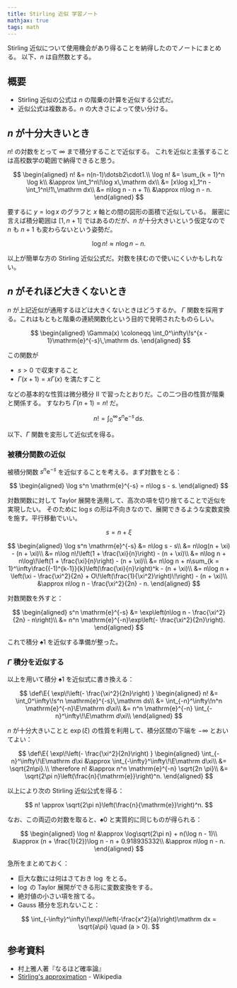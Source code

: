 ```yaml
---
title: Stirling 近似 学習ノート
mathjax: true
tags: math
---
```


Stirling 近似について使用機会があり得ることを納得したのでノートにまとめる。
以下、$n$ は自然数とする。

## 概要

* Stirling 近似の公式は $n$ の階乗の計算を近似する公式だ。
* 近似公式は複数ある。$n$ の大きさによって使い分ける。

## $n$ が十分大きいとき

$n!$ の対数をとって $\infty$ まで積分することで近似する。
これを近似と主張することは高校数学の範囲で納得できると思う。

$$
\begin{aligned}
n! &= n(n-1)\dotsb2\cdot1.\\
\log n! &= \sum_{k = 1}^n \log k\\
&\approx \int_1^n\!\log x\,\mathrm dx\\
&= [x\log x]_1^n - \int_1^n\!1\,\mathrm dx\\
&= n\log n - n + 1\\
&\approx n\log n - n.
\end{aligned}
$$

要するに $y = \log x$ のグラフと $x$ 軸との間の図形の面積で近似している。
厳密に言えば積分範囲は ${[1, n + 1]}$ ではあるのだが、$n$ が十分大きいという仮定なので
$n$ も $n + 1$ も変わらないという姿勢だ。

$$
\tag*{$\spadesuit0$}
\log n! \approx n\log n - n.
$$

以上が簡単な方の Stirling 近似公式だ。対数を挟むので使いにくいかもしれない。

## $n$ がそれほど大きくないとき

$n$ が上記近似が通用するほどは大きくないときはどうするか。
$\Gamma$ 関数を採用する。これはもともと階乗の連続関数化という目的で発明されたものらしい。

$$
\begin{aligned}
    \Gamma(x) \coloneqq \int_0^\infty\!s^{x - 1}\mathrm{e}^{-s}\,\mathrm ds.
\end{aligned}
$$

この関数が

* $s > 0$ で収束すること
* $\Gamma(x + 1) = x\Gamma(x)$ を満たすこと

などの基本的な性質は微分積分 II で習ったとおりだ。この二つ目の性質が階乗と関係する。
すなわち $\Gamma(n + 1) = n!$ だ。

$$
\tag*{$\spadesuit1$}
n! = \int_0^\infty\!s^n \mathrm{e}^{-s}\,\mathrm ds.
$$

以下、$\Gamma$ 関数を変形して近似式を得る。

### 被積分関数の近似

被積分関数 $s^n \mathrm{e}^{-s}$ を近似することを考える。まず対数をとる：

$$
\begin{aligned}
    \log s^n \mathrm{e}^{-s} = n\log s - s.
\end{aligned}
$$

対数関数に対して Taylor 展開を適用して、高次の項を切り捨てることで近似を実現したい。
そのために $\log s$ の形は不向きなので、展開できるような変数変換を施す。平行移動でいい。

$$
s = n + \xi
$$

$$
\begin{aligned}
\log s^n \mathrm{e}^{-s} &= n\log s - s\\
&= n\log(n + \xi) - (n + \xi)\\
&= n\log n\!\left(1 + \frac{\xi}{n}\right) - (n + \xi)\\
&= n\log n + n\log\!\left(1 + \frac{\xi}{n}\right) - (n + \xi)\\
&= n\log n + n\sum_{k = 1}^\infty\frac{(-1)^{k-1}}{k}\left(\frac{\xi}{n}\right)^k - (n + \xi)\\
&= n\log n + \left(\xi - \frac{\xi^2}{2n} + O\!\left(\frac{1}{\xi^2}\right)\!\right) - (n + \xi)\\
&\approx n\log n - \frac{\xi^2}{2n} - n.
\end{aligned}
$$

対数関数を外すと：

$$
\begin{aligned}
s^n \mathrm{e}^{-s} &= \exp\left(n\log n - \frac{\xi^2}{2n} - n\right)\\
&= n^n \mathrm{e}^{-n}\exp\left(- \frac{\xi^2}{2n}\right).
\end{aligned}
$$

これで積分 $\spadesuit1$ を近似する準備が整った。

### $\Gamma$ 積分を近似する

以上を用いて積分 $\spadesuit1$ を近似式に書き換える：

$$
\def\E{ \exp\!\left(- \frac{\xi^2}{2n}\right) }
\begin{aligned}
n! &= \int_0^\infty\!s^n \mathrm{e}^{-s}\,\mathrm ds\\
&= \int_{-n}^\infty\!n^n \mathrm{e}^{-n}\E\mathrm d\xi\\
&= n^n \mathrm{e}^{-n} \int_{-n}^\infty\!\E\mathrm d\xi\\
\end{aligned}
$$

$n$ が十分大きいことと $\exp(\xi)$ の性質を利用して、積分区間の下端を $-\infty$ とおいてよい：

$$
\def\E{ \exp\!\left(- \frac{\xi^2}{2n}\right) }
\begin{aligned}
\int_{-n}^\infty\!\E\mathrm d\xi
&\approx \int_{-\infty}^\infty\!\E\mathrm d\xi\\
&= \sqrt{2n\pi}.\\
\therefore n! &\approx n^n \mathrm{e}^{-n} \sqrt{2n \pi}\\
&= \sqrt{2\pi n}\left(\frac{n}{\mathrm{e}}\right)^n.
\end{aligned}
$$

以上により次の Stirling 近似公式を得る：

$$
n! \approx \sqrt{2\pi n}\left(\frac{n}{\mathrm{e}}\right)^n.
$$

なお、この両辺の対数を取ると、$\spadesuit0$ と実質的に同じものが得られる：

$$
\begin{aligned}
\log n! &\approx \log\sqrt{2\pi n} + n(\log n - 1)\\
&\approx (n + \frac{1}{2})\log n - n + 0.918935332\\
&\approx n\log n - n.
\end{aligned}
$$

急所をまとめておく：

* 巨大な数には何はさておき $\log$ をとる。
* $\log$ の Taylor 展開ができる形に変数変換をする。
* 絶対値の小さい項を捨てる。
* Gauss 積分を忘れないこと：

$$
\int_{-\infty}^\infty\!\exp\!\left(-\frac{x^2}{a}\right)\mathrm dx = \sqrt{a\pi}
\quad (a > 0).
$$

## 参考資料

* 村上雅人著『なるほど確率論』
* [Stirling's approximation](https://en.wikipedia.org/wiki/Stirling%27s_approximation) - Wikipedia
